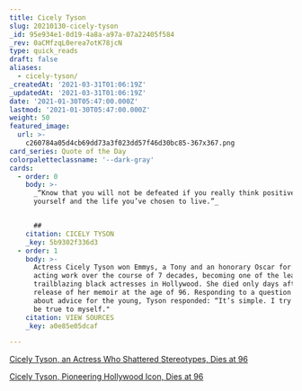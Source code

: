 ```yaml
---
title: Cicely Tyson
slug: 20210130-cicely-tyson
_id: 95e934e1-0d19-4a8a-a97a-07a22405f584
_rev: 0aCMfzqL0erea7otK78jcN
type: quick_reads
draft: false
aliases:
  - cicely-tyson/
_createdAt: '2021-03-31T01:06:19Z'
_updatedAt: '2021-03-31T01:06:19Z'
date: '2021-01-30T05:47:00.000Z'
lastmod: '2021-01-30T05:47:00.000Z'
weight: 50
featured_image:
  url: >-
    c260784a05d4cb69dd73a3f023dd57f46d30bc85-367x367.png
card_series: Quote of the Day
colorpaletteclassname: '--dark-gray'
cards:
  - order: 0
    body: >-
      _“Know that you will not be defeated if you really think positive, about
      yourself and the life you’ve chosen to live.”_


      ##
    citation: CICELY TYSON
    _key: 5b9302f336d3
  - order: 1
    body: >-
      Actress Cicely Tyson won Emmys, a Tony and an honorary Oscar for her
      acting work over the course of 7 decades, becoming one of the leading,
      trailblazing black actresses in Hollywood. She died only days after the
      release of her memoir at the age of 96. Responding to a question once
      about advice for the young, Tyson responded: “It’s simple. I try always to
      be true to myself."
    citation: VIEW SOURCES
    _key: a0e85e05dcaf

---
```

[Cicely Tyson, an Actress Who Shattered Stereotypes, Dies at 96](https://www.nytimes.com/2021/01/28/obituaries/cicely-tyson-dead.html)

[Cicely Tyson, Pioneering Hollywood Icon, Dies at 96](https://variety.com/2021/tv/news/cicely-tyson-dead-dies-1234895188/)